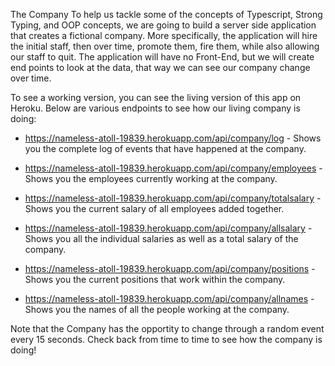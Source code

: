 The Company
To help us tackle some of the concepts of Typescript, Strong Typing, and OOP concepts, we are going to build a server side application that creates a fictional company. More specifically, the application will hire the initial staff, then over time, promote them, fire them, while also allowing our staff to quit. The application will have no Front-End, but we will create end points to look at the data, that way we can see our company change over time.

To see a working version, you can see the living version of this app on Heroku. Below are various endpoints to see how our living company is doing:

  - https://nameless-atoll-19839.herokuapp.com/api/company/log - Shows you the complete log of events that have happened at the company.
  
  - https://nameless-atoll-19839.herokuapp.com/api/company/employees - Shows you the employees currently working at the company.
  
  - https://nameless-atoll-19839.herokuapp.com/api/company/totalsalary - Shows you the current salary of all employees added together.
  
  - https://nameless-atoll-19839.herokuapp.com/api/company/allsalary - Shows you all the individual salaries as well as a total salary of the company.
  
  - https://nameless-atoll-19839.herokuapp.com/api/company/positions - Shows you the current positions that work within the company.
  
  - https://nameless-atoll-19839.herokuapp.com/api/company/allnames - Shows you the names of all the people working at the company.
  
Note that the Company has the opportity to change through a random event every 15 seconds. Check back from time to time to see how the company is doing!
